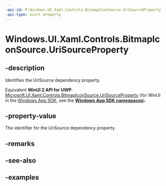 ```yaml
---
-api-id: P:Windows.UI.Xaml.Controls.BitmapIconSource.UriSourceProperty
-api-type: winrt property
---
```


<!-- Property syntax.
public DependencyProperty UriSourceProperty { get; }
-->

# Windows.UI.Xaml.Controls.BitmapIconSource.UriSourceProperty

## -description

Identifies the UriSource dependency property.

Equivalent **WinUI 2 API for UWP**: [Microsoft.UI.Xaml.Controls.BitmapIconSource.UriSourceProperty](/windows/winui/api/microsoft.ui.xaml.controls.bitmapiconsource.urisourceproperty) (for WinUI in the [Windows App SDK](/windows/apps/windows-app-sdk/), see the **[Windows App SDK namespaces](/windows/windows-app-sdk/api/winrt/)**).

## -property-value

The identifier for the UriSource dependency property.

## -remarks

## -see-also

## -examples

